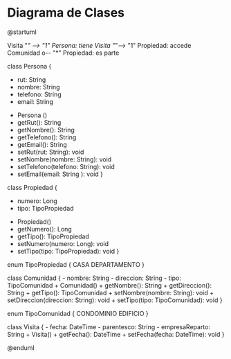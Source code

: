 # Diagrama de Clases

@startuml

Visita "*" --> "1" Persona: tiene
Visita "*"--> "1" Propiedad: accede
Comunidad o-- "*" Propiedad: es parte

class Persona {
  - rut: String
  - nombre: String 
  - telefono: String 
  - email: String 
  + Persona ()
  + getRut(): String
  + getNombre(): String
  + getTelefono(): String
  + getEmail(): String 
  + setRut(rut: String): void
  + setNombre(nombre: String): void
  + setTelefono(telefono: String): void
  + setEmail(email: String ): void
}

class Propiedad {
   - numero: Long
   - tipo: TipoPropiedad
   + Propiedad()
   + getNumero(): Long
   + getTipo(): TipoPropiedad
   + setNumero(numero: Long): void
   + setTipo(tipo: TipoPropiedad): void
}

enum TipoPropiedad {
    CASA
    DEPARTAMENTO
}

class Comunidad {
    - nombre: String
    - direccion: String
    - tipo: TipoComunidad
    + Comunidad()
    + getNombre(): String
    + getDireccion(): String
    + getTipo(): TipoComunidad
    + setNombre(nombre: String): void
    + setDireccion(direccion: String): void
    + setTipo(tipo: TipoComunidad): void
}

enum TipoComunidad {
   CONDOMINIO
   EDIFICIO 
}

class Visita {
    - fecha: DateTime
    - parentesco: String
    - empresaReparto: String
    + Visita()
    + getFecha(): DateTime
    + setFecha(fecha: DateTime): void
}

@enduml
